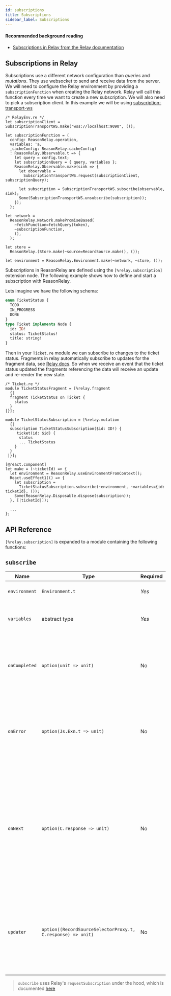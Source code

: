 ```yaml
---
id: subscriptions
title: Subscriptions
sidebar_label: Subscriptions
---
```


#### Recommended background reading

- [Subscriptions in Relay from the Relay documentation](https://relay.dev/docs/en/subscriptions)

## Subscriptions in Relay

Subscriptions use a different network configuration than _queries_ and _mutations_. They use websocket to send and receive data from the server. We will need to configure the Relay environment by providing a `subscriptionFunction` when creating the Relay network. Relay will call this function every time we want to create a new subscription. We will also need to pick a subscription client. In this example we will be using [subscription-transport-ws](https://github.com/apollographql/subscriptions-transport-ws)

```reason
/* RelayEnv.re */
let subscriptionClient = SubscriptionTransportWS.make("wss://localhost:9090", ());

let subscriptionFunction = (
  config: ReasonRelay.operation,
  variables: 'a,
  _cacheConfig: ReasonRelay.cacheConfig)
  : ReasonRelay.Observable.t => {
    let query = config.text;
    let subscriptionQuery = { query, variables };
    ReasonRelay.Observable.make(sink => {
      let observable =
        SubscriptionTransportWS.request(subscriptionClient, subscriptionQuery);

      let subscription = SubscriptionTransportWS.subscribe(observable, sink);
      Some(SubscriptionTransportWS.unsubscribe(subscription));
    });
  };

let network =
  ReasonRelay.Network.makePromiseBased(
    ~fetchFunction=fetchQuery(token),
    ~subscriptionFunction,
    (),
  );

let store =
  ReasonRelay.(Store.make(~source=RecordSource.make(), ());

let environment = ReasonRelay.Environment.make(~network, ~store, ());
```

Subscriptions in ReasonRelay are defined using the `[%relay.subscription]` extension node. The following example shows how to define and start a subscription with ReasonRelay.

Lets imagine we have the following schema:

```graphql
enum TicketStatus {
  TODO
  IN_PROGRESS
  DONE
}
type Ticket implements Node {
  id: ID!
  status: TicketStatus!
  title: string!
}
```

Then in your `Ticket.re` module we can subscribe to changes to the ticket status. Fragments in relay automatically subscribe to updates for the fragment data, see [Relay docs](https://relay.dev/docs/en/experimental/a-guided-tour-of-relay#fragments). So when we receive an event that the ticket status updated the fragments referencing the data will receive an update and re-render the new state.

```reason
/* Ticket.re */
module TicketStatusFragment = [%relay.fragment
  {|
  fragment TicketStatus on Ticket {
    status
  }
|}];

module TicketStatusSubscription = [%relay.mutation
  {|
  subscription TicketStatusSubscription($id: ID!) {
     ticket(id: $id) {
      status
      ... TicketStatus
    }
  }
 |}];

[@react.component]
let make = (~ticketId) => {
  let environment = ReasonRelay.useEnvironmentFromContext();
  React.useEffect1(() => {
    let subscription =
      TicketStatusSubscription.subscribe(~environment, ~variables={id: ticketId}, ());
    Some(ReasonRelay.Disposable.dispose(subscription));
  }, [|ticketId|]);

  ...
};
```

## API Reference

`[%relay.subscription]` is expanded to a module containing the following functions:

## `subscribe`

| Name          | Type                                                        | Required | Notes                                                                                                                                                                                   |
| ------------- | ----------------------------------------------------------- | -------- | --------------------------------------------------------------------------------------------------------------------------------------------------------------------------------------- |
| `environment` | `Environment.t`                                             | _Yes_    | Instantiated relay environment                                                                                                                                                          |
| `variables`   | abstract type                                               | _Yes_    | Variables derived from the GraphQL operation                                                                                                                                            |
| `onCompleted` | `option(unit => unit)`                                      | No       | A callback function executed when the subscription is closed by the peer without error                                                                                                  |
| `onError`     | `option(Js.Exn.t => unit)`                                  | No       | A callback function executed when Relay or the server encounters an error processing the subscription                                                                                   |
| `onNext`      | `option(C.response => unit)`                                | No       | A callback function executed each time a response is received from the server, with the raw GraphQL response payload. `C.response` is the response data requested in the graphql query. |
| `updater`     | `option((RecordSourceSelectorProxy.t, C.response) => unit)` | No       | An optional function that can supply custom logic for updating the in-memory Relay store based on the server response                                                                   |

> `subscribe` uses Relay's `requestSubscription` under the hood, which is documented [here](https://relay.dev/docs/en/subscriptions)
